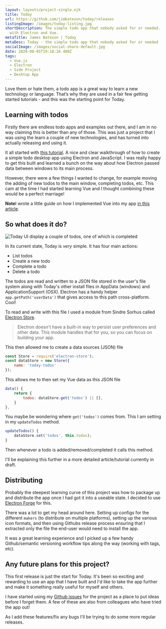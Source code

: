 ```yaml
---
layout: layouts/project-single.njk
title: Today
url: https://github.com/jimbateson/today/releases
listingImage: /images/today-listing.jpg
shortDescription: The simple todo app that nobody asked for or needed. Built
  with Electron and Vue.
metaTitle: James Bateson | Today
metaDesc: Today - the simple todo app that nobody asked for or needed
socialImage: /images/social-share-default.jpg
date: 2020-08-05T19:18:24.400Z
tags:
  - Vue.js
  - Electron
  - Side Project
  - Desktop App
---
```

Love them or hate them, a todo app is a great way to learn a new technology or language. Thatʼs why they are used in a fair few getting started tutorials - and this was the starting point for Today.

## Learning with todos

Firstly there are endless todo apps and examples out there, and I am in no way claiming this is better than any of those. This was just a project that I was using the learn a couple of new technologies, and has turned into actually releasing and using it.

It all started with [this tutorial](https://codeburst.io/build-a-todo-app-with-electron-d6c61f58b55a). A nice and clear walkthrough of how to create a simple todo desktop app using Electron and JavaScript. I was really happy to get this built and learned a bunch on the way about how Electron passed data between windows to its main process.

However, there were a few things I wanted to change, for example moving the adding of new todos to the main window, completing todos, etc. This cam at the time I had started learning Vue and I thought combining these would be a perfect marriage!

<div class="post-note"><p><strong>Note</strong>I wrote a little guide on how I implemented Vue into my app <a href="https://jamesbateson.co.uk/articles/building-a-simple-todo-app-with-vue-js/">in this article</a>.</p></div>

## So what does it do?

![Today UI display a couple of todos, one of which is completed](/images/today-shot.png)

In its current state, Today is *very* simple. It has four main actions:

* List todos
* Create a new todo
* Complete a todo
* Delete a todo

The todos are read and written to a JSON file stored in the user's file system along with Today's other install files in AppData (windows) and ApplicationSupport (OSX). Electron has a handy helper `app.getPath('userData')` that gives access to this path cross-platform. Cool!

To read and write with this file I used a module from Sindre Sorhus called [Electron Store](https://github.com/sindresorhus/electron-store).

> Electron doesn't have a built-in way to persist user preferences and other data. This module handles that for you, so you can focus on building your app.

This then allowed me to create a data sources (JSON) file

```javascript
const Store = require('electron-store');
const dataStore = new Store({
    name: 'today-todos'
});
```

This allows me to then set my Vue data as this JSON file

```javascript
data() { 
    return {
	    todos: dataStore.get('todos') || [],
    }
},
```

You maybe be wondering where `get('todos')` comes from. This I am setting in my `updateTodos` method.

```javascript
updateTodos() {
    dataStore.set('todos', this.todos);
}
```

Then whenever a todo is added/removed/completed it calls this method.

I'll be explaining this further in a more detailed article/tutorial currently in draft.

## Distributing

Probably the steepest learning curve of this project was how to package up and distribute the app once I had got it into a useable state. I decided to use [Electron Forge](https://www.electronforge.io/) for this.

There was a lot to get my head around here. Setting up configs for the different `makers` (to distribute on multiple platforms), setting up the various icon formats, and then using Githubs release process ensuring that I extracted only the file the end-user would need to install the app.

It was a great learning experience and I picked up a few handy Github/semantic versioning workflow tips along the way (working with tags, etc).

## Any future plans for this project?

This first release is just the start for Today. It's been so exciting and rewarding to use an app that I have built and I'd like to take the app further and make it something really useful for myself and others.

I have started using my [Github issues](https://github.com/jimbateson/today/issues) for the project as a place to put ideas before I forget them. A few of these are also from colleagues who have tried the app out!

As I add these features/fix any bugs I'll be trying to do some more regular releases.